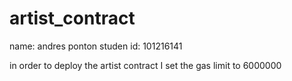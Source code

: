 # artist_contract

name: andres ponton
studen id: 101216141

in order to deploy the artist contract I set the gas limit to 6000000
